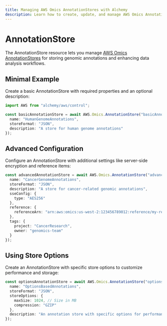 ```yaml
---
title: Managing AWS Omics AnnotationStores with Alchemy
description: Learn how to create, update, and manage AWS Omics AnnotationStores using Alchemy Cloud Control.
---
```


# AnnotationStore

The AnnotationStore resource lets you manage [AWS Omics AnnotationStores](https://docs.aws.amazon.com/omics/latest/userguide/) for storing genomic annotations and enhancing data analysis workflows.

## Minimal Example

Create a basic AnnotationStore with required properties and an optional description:

```ts
import AWS from "alchemy/aws/control";

const basicAnnotationStore = await AWS.Omics.AnnotationStore("basicAnnotationStore", {
  name: "HumanGenomeAnnotations",
  storeFormat: "JSON",
  description: "A store for human genome annotations"
});
```

## Advanced Configuration

Configure an AnnotationStore with additional settings like server-side encryption and reference items:

```ts
const advancedAnnotationStore = await AWS.Omics.AnnotationStore("advancedAnnotationStore", {
  name: "CancerGenomeAnnotations",
  storeFormat: "JSON",
  description: "A store for cancer-related genomic annotations",
  sseConfig: {
    type: "AES256"
  },
  reference: {
    referenceArn: "arn:aws:omics:us-west-2:123456789012:reference/my-reference"
  },
  tags: {
    project: "CancerResearch",
    owner: "genomics-team"
  }
});
```

## Using Store Options

Create an AnnotationStore with specific store options to customize performance and storage:

```ts
const optionsAnnotationStore = await AWS.Omics.AnnotationStore("optionsAnnotationStore", {
  name: "OptionsBasedAnnotations",
  storeFormat: "JSON",
  storeOptions: {
    maxSize: 1024, // Size in MB
    compression: "GZIP"
  },
  description: "An annotation store with specific options for performance optimization"
});
```